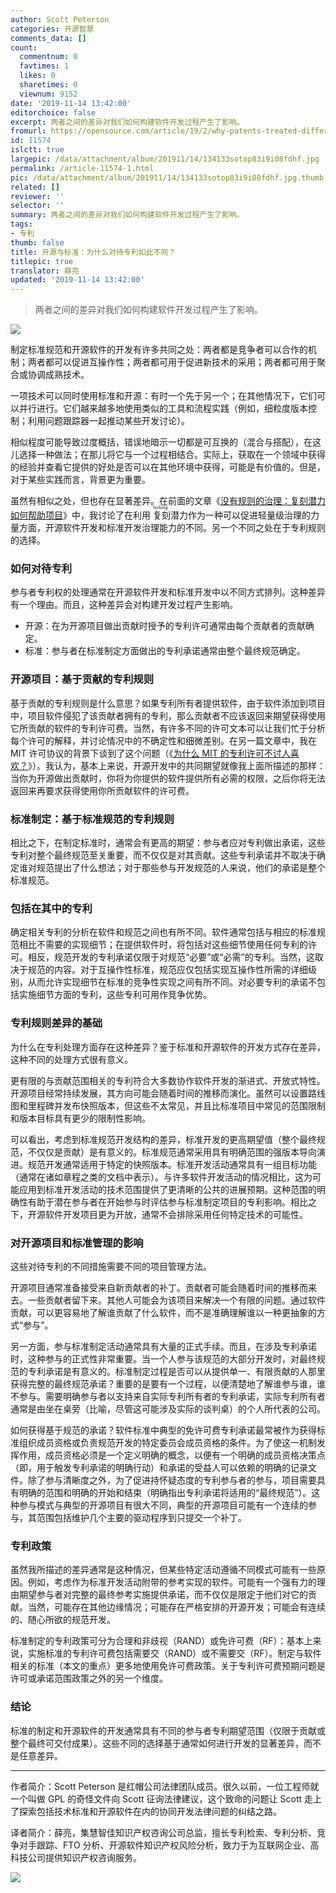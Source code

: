 ```yaml
---
author: Scott Peterson
categories: 开源智慧
comments_data: []
count:
  commentnum: 0
  favtimes: 1
  likes: 0
  sharetimes: 0
  viewnum: 9152
date: '2019-11-14 13:42:00'
editorchoice: false
excerpt: 两者之间的差异对我们如何构建软件开发过程产生了影响。
fromurl: https://opensource.com/article/19/2/why-patents-treated-differently
id: 11574
islctt: true
largepic: /data/attachment/album/201911/14/134133sotop83i9i08fdhf.jpg
permalink: /article-11574-1.html
pic: /data/attachment/album/201911/14/134133sotop83i9i08fdhf.jpg.thumb.jpg
related: []
reviewer: ''
selector: ''
summary: 两者之间的差异对我们如何构建软件开发过程产生了影响。
tags:
- 专利
thumb: false
title: 开源与标准：为什么对待专利如此不同？
titlepic: true
translator: 薛亮
updated: '2019-11-14 13:42:00'
---
```



> 
> 两者之间的差异对我们如何构建软件开发过程产生了影响。
> 
> 
> 


![](/data/attachment/album/201911/14/134133sotop83i9i08fdhf.jpg)


制定标准规范和开源软件的开发有许多共同之处：两者都是竞争者可以合作的机制；两者都可以促进互操作性；两者都可用于促进新技术的采用；两者都可用于聚合或协调成熟技术。


一项技术可以同时使用标准和开源：有时一个先于另一个；在其他情况下，它们可以并行进行。它们越来越多地使用类似的工具和流程实践（例如，细粒度版本控制；利用问题跟踪器一起推动某些开发讨论）。


相似程度可能导致过度概括，错误地暗示一切都是可互换的（混合与搭配），在这儿选择一种做法；在那儿将它与一个过程相结合。实际上，获取在一个领域中获得的经验并查看它提供的好处是否可以在其他环境中获得，可能是有价值的。但是，对于某些实践而言，背景更为重要。


虽然有相似之处，但也存在显著差异。在前面的文章《[没有规则的治理：复刻潜力如何帮助项目](https://opensource.com/article/19/1/forking-good)》中，我讨论了在利用<ruby> 复刻 <rp>  （ </rp> <rt>  forking </rt> <rp>  ） </rp></ruby>潜力作为一种可以促进轻量级治理的力量方面，开源软件开发和标准开发治理能力的不同。另一个不同之处在于专利规则的选择。


### 如何对待专利


参与者专利权的处理通常在开源软件开发和标准开发中以不同方式排列。这种差异有一个理由。而且，这种差异会对构建开发过程产生影响。


* 开源：在为开源项目做出贡献时授予的专利许可通常由每个贡献者的贡献确定。
* 标准：参与者在标准制定方面做出的专利承诺通常由整个最终规范确定。


### 开源项目：基于贡献的专利规则


基于贡献的专利规则是什么意思？如果专利所有者提供软件，由于软件添加到项目中，项目软件侵犯了该贡献者拥有的专利，那么贡献者不应该返回来期望获得使用它所贡献的软件的专利许可费。当然，有许多不同的许可文本可以让我们忙于分析每个许可的解释，并讨论情况中的不确定性和细微差别。在另一篇文章中，我在 MIT 许可协议的背景下谈到了这个问题（《[为什么 MIT 的专利许可不讨人喜欢？](/article-9605-1.html)》）。我认为，基本上来说，开源开发中的共同期望就像我上面所描述的那样：当你为开源做出贡献时，你将为你提供的软件提供所有必需的权限，之后你将无法返回来再要求获得使用你所贡献软件的许可费。


### 标准制定：基于标准规范的专利规则


相比之下，在制定标准时，通常会有更高的期望：参与者应对专利做出承诺，这些专利对整个最终规范至关重要，而不仅仅是对其贡献。这些专利承诺并不取决于确定谁对规范提出了什么想法；对于那些参与开发规范的人来说，他们的承诺是整个标准规范。


### 包括在其中的专利


确定相关专利的分析在软件和规范之间也有所不同。软件通常包括与相应的标准规范相比不需要的实现细节；在提供软件时，将包括对这些细节使用任何专利的许可。相反，规范开发的专利承诺仅限于对规范“必要”或“必需”的专利。当然，这取决于规范的内容。对于互操作性标准，规范应仅包括实现互操作性所需的详细级别，从而允许实现细节在标准的竞争性实现之间有所不同。对必要专利的承诺不包括实施细节方面的专利，这些专利可用作竞争优势。


### 专利规则差异的基础


为什么在专利处理方面存在这种差异？鉴于标准和开源软件的开发方式存在差异，这种不同的处理方式很有意义。


更有限的与贡献范围相关的专利符合大多数协作软件开发的渐进式、开放式特性。开源项目经常持续发展，其方向可能会随着时间的推移而演化。虽然可以设置路线图和里程碑并发布快照版本，但这些不太常见，并且比标准项目中常见的范围限制和版本目标具有更少的限制性影响。


可以看出，考虑到标准规范开发结构的差异，标准开发的更高期望值（整个最终规范，不仅仅是贡献）是有意义的。标准规范通常采用具有明确范围的强版本导向演进。规范开发通常适用于特定的快照版本。标准开发活动通常具有一组目标功能（通常在诸如章程之类的文档中表示）。与许多软件开发活动的情况相比，这为可能应用到标准开发活动的技术范围提供了更清晰的公共的进展预期。这种范围的明确性有助于潜在参与者在开始参与时评估参与标准制定项目的专利影响。相比之下，开源软件开发项目更为开放，通常不会排除采用任何特定技术的可能性。


### 对开源项目和标准管理的影响


这些对待专利的不同措施需要不同的项目管理方法。


开源项目通常准备接受来自新贡献者的补丁。贡献者可能会随着时间的推移而来去。一些贡献者留下来。其他人可能会为该项目来解决一个有限的问题。通过软件贡献，可以更容易地了解谁贡献了什么软件，而不是准确理解谁以一种更抽象的方式“参与”。


另一方面，参与标准制定活动通常具有大量的正式手续。而且，在涉及专利承诺时，这种参与的正式性非常重要。当一个人参与该规范的大部分开发时，对最终规范的专利承诺是有意义的。标准制定过程是否可以从提供单一、有限贡献的人那里获得完整的最终规范承诺？重要的是要有一个过程，以便清楚地了解谁参与谁，谁不参与。需要明确参与者以支持来自实际专利所有者的专利承诺，实际专利所有者通常是由坐在桌旁（比喻，尽管这可能涉及实际的谈判桌）的个人所代表的公司。


如何获得基于规范的承诺？软件标准中典型的免许可费专利承诺最常被作为获得标准组织成员资格或负责规范开发的特定委员会成员资格的条件。为了使这一机制发挥作用，成员资格必须是一个定义明确的概念，以便有一个明确的成员资格决策点（即，用于触发专利承诺的明确行动）和承诺的受益人可以依赖的明确的记录文件。除了参与清晰度之外，为了促进持怀疑态度的专利参与者的参与，项目需要具有明确的范围和明确的开始和结束（明确指出专利承诺将适用的“最终规范”）。这种参与模式与典型的开源项目有很大不同，典型的开源项目可能有一个连续的参与，其范围包括维护几个主要的驱动程序到只提交一个补丁。


### 专利政策


虽然我所描述的差异通常是这种情况，但某些特定活动遵循不同模式可能有一些原因。例如，考虑作为标准开发活动附带的参考实现的软件。可能有一个强有力的理由期望参与者对完整的最终参考实施提供承诺，而不仅仅是限定于他们对它的贡献。当然，可能存在其他边缘情况；可能存在严格安排的开源开发；可能会有连续的、随心所欲的规范开发。


标准制定的专利政策可分为合理和非歧视（RAND）或免许可费（RF）：基本上来说，实施标准的专利许可费包括需要交（RAND）或不需要交（RF）。制定与软件相关的标准（本文的重点）更多地使用免许可费政策。关于专利许可费预期问题是许可或承诺范围政策之外的另一个维度。


### 结论


标准的制定和开源软件的开发通常具有不同的参与者专利期望范围（仅限于贡献或整个最终可交付成果）。这些不同的选择基于通常如何进行开发的显著差异，而不是任意差异。




---


作者简介：Scott Peterson 是红帽公司法律团队成员。很久以前，一位工程师就一个叫做 GPL 的奇怪文件向 Scott 征询法律建议，这个致命的问题让 Scott 走上了探索包括技术标准和开源软件在内的协同开发法律问题的纠结之路。


译者简介：薛亮，集慧智佳知识产权咨询公司总监，擅长专利检索、专利分析、竞争对手跟踪、FTO 分析、开源软件知识产权风险分析，致力于为互联网企业、高科技公司提供知识产权咨询服务。


![](/data/attachment/album/201911/14/133613zdtu0znd0no8ht93.jpg)